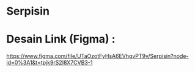 # Serpisin
# Desain Link (Figma) :
https://www.figma.com/file/UTaOzotFyHsA6EVhgvPT9v/Serpisin?node-id=0%3A1&t=tpjk9rS2I8X7CVB3-1
